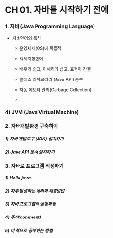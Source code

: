 # CH 01. 자바를 시작하기 전에

### 1. 자바 (Java Programming Language)

- 자바언어의 특징
  
  - 운영체제(OS)에 독립적
  
  - 객체지향언어
  
  - 배우기 쉽고, 이해하기 쉽고, 표현이 간결
  
  - 클래스 라이브러리 (Java API) 풍부
  
  - 자동 메모리 관리(Garbage Collection)
  
  - 

### 4) JVM (Java Virtual Machine)



### 2. 자바개발환경 구축하기

##### 1) 자바 개발도구 (JDK) 설치하기

##### 2) Java API 문서 설치하기



### 3. 자바로 프로그램 작성하기

##### 1) Hello.java

##### 2) 자주 발생하는 에러와 해결방법

##### 3) 자바 프로그램의 실행과정

##### 4) 주석(comment)

##### 5) 이 책으로 공부하는 방법







